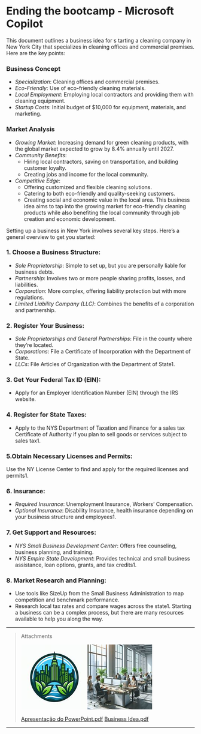# Ending the bootcamp - Microsoft Copilot

This document outlines a business idea for s
tarting a cleaning company in New York City that specializes in cleaning offices and commercial premises. Here are the key points:

### Business Concept
- *Specialization*: Cleaning offices and commercial premises.
- *Eco-Friendly*: Use of eco-friendly cleaning materials.
- *Local Employment*: Employing local contractors and providing them with cleaning equipment.
- *Startup Costs*: Initial budget of $10,000 for equipment, materials, and marketing.
### Market Analysis
- *Growing Market*: Increasing demand for green cleaning products, with the global market expected to grow by 8.4% annually until 2027.
- *Community Benefits*:
  - Hiring local contractors, saving on transportation, and building customer loyalty.
  - Creating jobs and income for the local community.
- *Competitive Edge*:
  - Offering customized and flexible cleaning solutions.
  - Catering to both eco-friendly and quality-seeking customers.
  - Creating social and economic value in the local area.
  This business idea aims to tap into the growing market for eco-friendly cleaning products while also benefiting the local community through job creation and economic development.


Setting up a business in New York involves several key steps. Here’s a general overview to get you started:

### 1. Choose a Business Structure:

- *Sole Proprietorship*: Simple to set up, but you are personally liable for business debts.
- *Partnership*: Involves two or more people sharing profits, losses, and liabilities.
- *Corporation*: More complex, offering liability protection but with more regulations.
- *Limited Liability Company (LLC)*: Combines the benefits of a corporation and partnership.
### 2. Register Your Business:
- *Sole Proprietorships and General Partnerships*: File in the county where they’re located.
- *Corporations*: File a Certificate of Incorporation with the Department of State.
- *LLCs*: File Articles of Organization with the Department of State1.
### 3. Get Your Federal Tax ID (EIN):
- Apply for an Employer Identification Number (EIN) through the IRS website.
### 4. Register for State Taxes:
- Apply to the NYS Department of Taxation and Finance for a sales tax Certificate of Authority if you plan to sell goods or services subject to sales tax1.
### 5.Obtain Necessary Licenses and Permits:
Use the NY License Center to find and apply for the required licenses and permits1.
### 6. Insurance:
- *Required Insurance*: Unemployment Insurance, Workers’ Compensation.
- *Optional Insurance*: Disability Insurance, health insurance depending on your business structure and employees1.
### 7. Get Support and Resources:
- *NYS Small Business Development Center*: Offers free counseling, business planning, and training.
- *NYS Empire State Development*: Provides technical and small business assistance, loan options, grants, and tax credits1.
### 8. Market Research and Planning:
- Use tools like SizeUp from the Small Business Administration to map competition and benchmark performance.
- Research local tax rates and compare wages across the state1.
Starting a business can be a complex process, but there are many resources available to help you along the way.

--- 
> Attachments
> 
> ![logo.jpeg](inputs/logo.jpeg)
> ![work.jpeg](inputs/work.jpeg)
> 
> [Apresentação do PowerPoint.pdf](output%2FApresenta%C3%A7%C3%A3o%20do%20PowerPoint.pdf)
> [Business Idea.pdf](output%2FBusiness%20Idea.pdf)
> 
---

